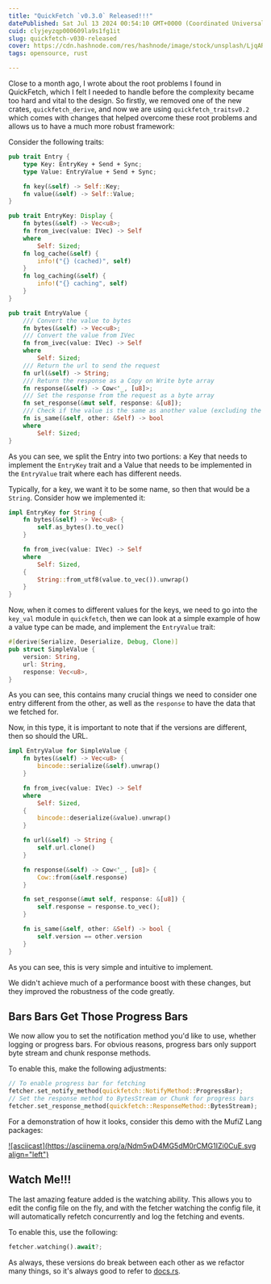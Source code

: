 ```yaml
---
title: "QuickFetch `v0.3.0` Released!!!"
datePublished: Sat Jul 13 2024 00:54:10 GMT+0000 (Coordinated Universal Time)
cuid: clyjeyzqp000609la9s1fg1it
slug: quickfetch-v030-released
cover: https://cdn.hashnode.com/res/hashnode/image/stock/unsplash/LjqARJaJotc/upload/a4e8cabc8a01a97b27e658204e420fac.jpeg
tags: opensource, rust

---
```


Close to a month ago, I wrote about the root problems I found in QuickFetch, which I felt I needed to handle before the complexity became too hard and vital to the design. So firstly, we removed one of the new crates, `quickfetch_derive`, and now we are using `quickfetch_traitsv0.2` which comes with changes that helped overcome these root problems and allows us to have a much more robust framework:

Consider the following traits:

```rust
pub trait Entry {
    type Key: EntryKey + Send + Sync;
    type Value: EntryValue + Send + Sync;

    fn key(&self) -> Self::Key;
    fn value(&self) -> Self::Value;
}

pub trait EntryKey: Display {
    fn bytes(&self) -> Vec<u8>;
    fn from_ivec(value: IVec) -> Self
    where
        Self: Sized;
    fn log_cache(&self) {
        info!("{} (cached)", self)
    }
    fn log_caching(&self) {
        info!("{} caching", self)
    }
}

pub trait EntryValue {
    /// Convert the value to bytes
    fn bytes(&self) -> Vec<u8>;
    /// Convert the value from IVec
    fn from_ivec(value: IVec) -> Self
    where
        Self: Sized;
    /// Return the url to send the request
    fn url(&self) -> String;
    /// Return the response as a Copy on Write byte array
    fn response(&self) -> Cow<'_, [u8]>;
    /// Set the response from the request as a byte array
    fn set_response(&mut self, response: &[u8]);
    /// Check if the value is the same as another value (excluding the response)
    fn is_same(&self, other: &Self) -> bool
    where
        Self: Sized;
}
```

As you can see, we split the Entry into two portions: a Key that needs to implement the `EntryKey` trait and a Value that needs to be implemented in the `EntryValue` trait where each has different needs.

Typically, for a key, we want it to be some name, so then that would be a `String`. Consider how we implemented it:

```rust
impl EntryKey for String {
    fn bytes(&self) -> Vec<u8> {
        self.as_bytes().to_vec()
    }

    fn from_ivec(value: IVec) -> Self
    where
        Self: Sized,
    {
        String::from_utf8(value.to_vec()).unwrap()
    }
}
```

Now, when it comes to different values for the keys, we need to go into the `key_val` module in `quickfetch`, then we can look at a simple example of how a value type can be made, and implement the `EntryValue` trait:

```rust
#[derive(Serialize, Deserialize, Debug, Clone)]
pub struct SimpleValue {
    version: String,
    url: String,
    response: Vec<u8>,
}
```

As you can see, this contains many crucial things we need to consider one entry different from the other, as well as the `response` to have the data that we fetched for.

Now, in this type, it is important to note that if the versions are different, then so should the URL.

```rust
impl EntryValue for SimpleValue {
    fn bytes(&self) -> Vec<u8> {
        bincode::serialize(&self).unwrap()
    }

    fn from_ivec(value: IVec) -> Self
    where
        Self: Sized,
    {
        bincode::deserialize(&value).unwrap()
    }

    fn url(&self) -> String {
        self.url.clone()
    }

    fn response(&self) -> Cow<'_, [u8]> {
        Cow::from(&self.response)
    }

    fn set_response(&mut self, response: &[u8]) {
        self.response = response.to_vec();
    }

    fn is_same(&self, other: &Self) -> bool {
        self.version == other.version
    }
}
```

As you can see, this is very simple and intuitive to implement.

We didn't achieve much of a performance boost with these changes, but they improved the robustness of the code greatly.

## Bars Bars Get Those Progress Bars

We now allow you to set the notification method you'd like to use, whether logging or progress bars. For obvious reasons, progress bars only support byte stream and chunk response methods.

To enable this, make the following adjustments:

```rust
// To enable progress bar for fetching
fetcher.set_notify_method(quickfetch::NotifyMethod::ProgressBar);
// Set the response method to BytesStream or Chunk for progress bars
fetcher.set_response_method(quickfetch::ResponseMethod::BytesStream);
```

For a demonstration of how it looks, consider this demo with the MufiZ Lang packages:

[![asciicast](https://asciinema.org/a/Ndm5wD4MG5dM0rCMG1IZi0CuE.svg align="left")](https://asciinema.org/a/Ndm5wD4MG5dM0rCMG1IZi0CuE)

## Watch Me!!!

The last amazing feature added is the watching ability. This allows you to edit the config file on the fly, and with the fetcher watching the config file, it will automatically refetch concurrently and log the fetching and events.

To enable this, use the following:

```rust
fetcher.watching().await?;
```

As always, these versions do break between each other as we refactor many things, so it's always good to refer to [docs.rs](https://docs.rs/quickfetch/latest/quickfetch/).